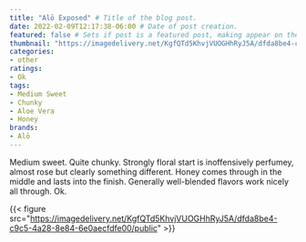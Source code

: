 ```yaml
---
title: "Alō Exposed" # Title of the blog post.
date: 2022-02-09T12:17:38-06:00 # Date of post creation.
featured: false # Sets if post is a featured post, making appear on the home page side bar.
thumbnail: "https://imagedelivery.net/KgfQTd5KhvjVUOGHhRyJ5A/dfda8be4-c9c5-4a28-8e84-6e0aecfdfe00/thumb" # Sets thumbnail image appearing inside card on homepage.
categories:
- other
ratings:
- Ok
tags:
- Medium Sweet
- Chunky
- Aloe Vera
- Honey
brands:
- Alō
---
```


Medium sweet. Quite chunky. Strongly floral start is inoffensively perfumey, almost rose but clearly something different. Honey comes through in the middle and lasts into the finish. Generally well-blended flavors work nicely all through. Ok.

{{< figure src="https://imagedelivery.net/KgfQTd5KhvjVUOGHhRyJ5A/dfda8be4-c9c5-4a28-8e84-6e0aecfdfe00/public" >}}
